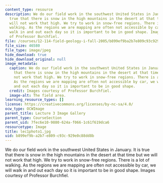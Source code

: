 ```yaml
---
content_type: resource
description: We do our field work in the southwest United States in January. It is
  true that there is snow in the high mountains in the desert at that time but we
  will not work that high. We try to work in snow-free regions. There is a lot of
  walking. As the regions we are mapping are often not accessible by car, we will
  walk in and out each day so it is important to be in good shape. Images courtesy
  of Professor Burchfiel.
file: /courses/12-114-field-geology-i-fall-2005/b899ef9ba2b7e809c93c929e0c88dd8b_lec1photo1.jpg
file_size: 46580
file_type: image/jpeg
hide_download: true
hide_download_original: null
image_metadata:
  caption: We do our field work in the southwest United States in January. It is true
    that there is snow in the high mountains in the desert at that time but we will
    not work that high. We try to work in snow-free regions. There is a lot of walking.
    As the regions we are mapping are often not accessible by car, we will walk in
    and out each day so it is important to be in good shape.
  credit: Images courtesy of Professor Burchfiel.
  image-alt: The field area.
learning_resource_types: []
license: https://creativecommons.org/licenses/by-nc-sa/4.0/
ocw_type: OCWImage
parent_title: Lecture 3 Image Gallery
parent_type: CourseSection
parent_uid: 7fec6e10-9880-624a-f066-1c61f619dca6
resourcetype: Image
title: lec1photo1.jpg
uid: b899ef9b-a2b7-e809-c93c-929e0c88dd8b
---
```

We do our field work in the southwest United States in January. It is true that there is snow in the high mountains in the desert at that time but we will not work that high. We try to work in snow-free regions. There is a lot of walking. As the regions we are mapping are often not accessible by car, we will walk in and out each day so it is important to be in good shape. Images courtesy of Professor Burchfiel.
